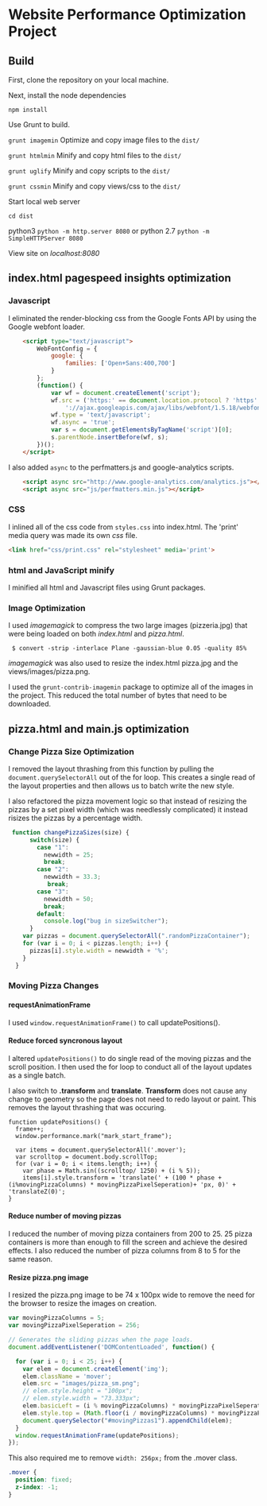 # Website Performance Optimization Project

## Build

First, clone the repository on your local machine.

Next, install the node dependencies

`npm install`

Use Grunt to build.

`grunt imagemin` Optimize and copy image files to the `dist/`

`grunt htmlmin` Minify and copy html files to the `dist/`

`grunt uglify` Minify and copy scripts to the `dist/`

`grunt cssmin` Minify and copy views/css to the `dist/`

Start local web server

`cd dist`

python3 `python -m http.server 8080` or python 2.7 `python -m SimpleHTTPServer 8080`

View site on *localhost:8080*

## index.html pagespeed insights optimization

### Javascript

I eliminated the render-blocking css from the Google Fonts API by using the 
Google webfont loader.

```html
    <script type="text/javascript">
        WebFontConfig = {
            google: {
                families: ['Open+Sans:400,700']
            }
        };
        (function() {
            var wf = document.createElement('script');
            wf.src = ('https:' == document.location.protocol ? 'https' : 'http') +
                '://ajax.googleapis.com/ajax/libs/webfont/1.5.18/webfont.js';
            wf.type = 'text/javascript';
            wf.async = 'true';
            var s = document.getElementsByTagName('script')[0];
            s.parentNode.insertBefore(wf, s);
        })();
    </script>
```

I also added `async` to the perfmatters.js and google-analytics scripts.

```html
    <script async src="http://www.google-analytics.com/analytics.js"></script>
    <script async src="js/perfmatters.min.js"></script>
```

### CSS

I inlined all of the css code from `styles.css` into index.html.  The 'print' media query was made its own *css* file.

```html
<link href="css/print.css" rel="stylesheet" media='print'>
```

### html and JavaScript minify
I minified all html and Javascript files using Grunt packages.

### Image Optimization

I used *imagemagick* to compress the two large images (pizzeria.jpg) that were being loaded on both *index.html* and *pizza.html*. 
```
 $ convert -strip -interlace Plane -gaussian-blue 0.05 -quality 85% 
```

*imagemagick* was also used to resize the index.html pizza.jpg and the views/images/pizza.png.

I used the `grunt-contrib-imagemin` package to optimize all of the images in the project.  This reduced the total number of bytes that need to be downloaded.

## pizza.html and main.js optimization

### Change Pizza Size Optimization

I removed the layout thrashing from this function by pulling the `document.querySelectorAll` out of the for loop.  This creates a single read of the layout properties and then allows us to batch write the new style.

I also refactored the pizza movement logic so that instead of resizing the pizzas by a set pixel width (which was needlessly complicated) it instead risizes the pizzas by a percentage width.

```javascript
 function changePizzaSizes(size) {
      switch(size) {
        case "1":
          newwidth = 25;
          break;
        case "2":
          newwidth = 33.3;
           break;
        case "3":
          newwidth = 50;
          break;
        default:
          console.log("bug in sizeSwitcher");
      }
    var pizzas = document.querySelectorAll(".randomPizzaContainer");
    for (var i = 0; i < pizzas.length; i++) {
      pizzas[i].style.width = newwidth + '%';
    }
  }
```

### Moving Pizza Changes

#### requestAnimationFrame

I used `window.requestAnimationFrame()` to call updatePositions().

#### Reduce forced syncronous layout 

I altered `updatePositions()` to do single read of the moving pizzas and the scroll position.  I then used the for loop to conduct all of the layout updates as a single batch.  

I also switch to **.transform** and **translate**.  **Transform** does not cause any change to geometry so the page does not need to redo layout or paint. This removes the layout thrashing that was occuring.

```
function updatePositions() {
  frame++;
  window.performance.mark("mark_start_frame");

  var items = document.querySelectorAll('.mover');
  var scrolltop = document.body.scrollTop;
  for (var i = 0; i < items.length; i++) {
    var phase = Math.sin((scrolltop/ 1250) + (i % 5));
    items[i].style.transform = 'translate(' + (100 * phase + (i%movingPizzaColumns) * movingPizzaPixelSeperation)+ 'px, 0)' + 'translateZ(0)';
}
```

#### Reduce number of moving pizzas
I reduced the number of moving pizza containers from 200 to 25.  25 pizza containers is more than enough to fill the screen and achieve the desired effects.  I also reduced the number of pizza columns from 8 to 5 for the same reason.

#### Resize pizza.png image
I resized the pizza.png image to be 74 x 100px wide to remove the need for the browser to resize the images on creation.

```javascript
var movingPizzaColumns = 5;
var movingPizzaPixelSeperation = 256;

// Generates the sliding pizzas when the page loads.
document.addEventListener('DOMContentLoaded', function() {

  for (var i = 0; i < 25; i++) {
    var elem = document.createElement('img');
    elem.className = 'mover';
    elem.src = "images/pizza_sm.png";
    // elem.style.height = "100px";
    // elem.style.width = "73.333px";
    elem.basicLeft = (i % movingPizzaColumns) * movingPizzaPixelSeperation;
    elem.style.top = (Math.floor(i / movingPizzaColumns) * movingPizzaPixelSeperation) + 'px';
    document.querySelector("#movingPizzas1").appendChild(elem);
  }
  window.requestAnimationFrame(updatePositions);
});
```

This also required me to remove `width: 256px;` from the .mover class.

```css
.mover {
  position: fixed;
  z-index: -1;
}
```
